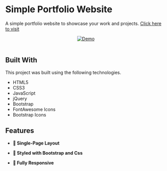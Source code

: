 # Simple Portfolio Website

A simple portfolio website to showcase your work and projects. <a href="https://dnh4.github.io/portfolio/index.html" target="_blank">Click here to visit</a>
<div align="center">
  <a href="https://dnh4.github.io/portfolio/index.html" target="_blank"><img alt="Demo" src="./screenshots/Portfolio-Websites.jpg" /></a>
</div>

<br/>

## **Built With**

This project was built using the following technologies.

- HTML5
- CSS3
- JavaScript
- jQuery
- Bootstrap
- FontAwesome Icons
- Bootstrap Icons

## **Features**

- **📖 Single-Page Layout**

- **🎨 Styled with Bootstrap and Css**

- **📱 Fully Responsive**
